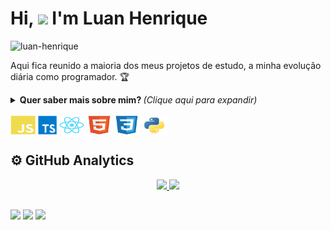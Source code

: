 <h1 align="left">Hi, <img src="https://raw.githubusercontent.com/kaueMarques/kaueMarques/master/hi.gif" width="30px"> I'm Luan Henrique</h1>
<p align="left"> <img src="https://komarev.com/ghpvc/?username=luanhenriquee&label=Profile%20views&color=0e75b6&style=flat" alt="luan-henrique" /> </p>
<p>Aqui fica reunido a maioria dos meus projetos de estudo, a minha evolução diária como programador. 🏆</p>

<details>
<summary> <b> Quer saber mais sobre mim? </b> <i>(Clique aqui para expandir)</i> </summary>

### 📖 Sobre mim
<p> Sou um programador focado no Front-end. Estou sempre a procura de aprender novas tecnologias para me manter dentro do mercado e suas necessidades. Sou ambicioso e muito focado no meu trabalho.</p>

### 🖥️ Meus ambientes
![VSCode](https://img.shields.io/badge/-VSCode-0085D1?style=flat-square&logo=visual-studio-code&logoColor=white)
![Windows](https://img.shields.io/badge/-Windows-00ADEF?style=flat-square&logo=windows&logoColor=white)
</details>

<div style="display: inline_block"><br>
  <img align="center" alt="Luan-Js" height="30" width="40" src="https://raw.githubusercontent.com/devicons/devicon/master/icons/javascript/javascript-plain.svg">
  <img align="center" alt="Luan-Ts" height="30" width"40"
src="https://raw.githubusercontent.com/devicons/devicon/master/icons/typescript/typescript-plain.svg">
  <img align="center" alt="Luan-React" height="30" width="40" src="https://raw.githubusercontent.com/devicons/devicon/master/icons/react/react-original.svg">
  <img align="center" alt="Luan-HTML" height="30" width="40" src="https://raw.githubusercontent.com/devicons/devicon/master/icons/html5/html5-original.svg">
  <img align="center" alt="Luan-CSS" height="30" width="40" src="https://raw.githubusercontent.com/devicons/devicon/master/icons/css3/css3-original.svg">
  <img align="center" alt="Luan-Python" height="30" width="40" src="https://raw.githubusercontent.com/devicons/devicon/master/icons/python/python-original.svg">
</div>

## ⚙️ GitHub Analytics
<div align="center">
  <a href="https://github.com/luanhenriquee">
  <img height="160em" src="https://github-readme-stats.vercel.app/api?username=luanhenriquee&show_icons=true&theme=radical&include_all_commits=true&count_private=true"/>
  <img height="160em" src="https://github-readme-stats.vercel.app/api/top-langs/?username=luanhenriquee&layout=compact&langs_count=7&theme=radical"/>
  </a>
</div>

 ## 
 
<div> 
 <a href="https://discord.com/invite/RDpdcaKapc" target="_blank"><img src="https://img.shields.io/badge/Discord-7289DA?style=for-the-badge&logo=discord&logoColor=white" target="_blank"></a> 
  <a href = "mailto:luanhenrique.dev@gmail.com"><img src="https://img.shields.io/badge/-Gmail-%23333?style=for-the-badge&logo=gmail&logoColor=white" target="_blank"></a>
  <a href="https://www.linkedin.com/in/luanhenrique04" target="_blank"><img src="https://img.shields.io/badge/-LinkedIn-%230077B5?style=for-the-badge&logo=linkedin&logoColor=white" target="_blank"></a> 
</div>
